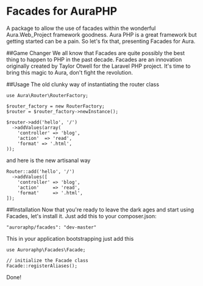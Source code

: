 Facades for AuraPHP
============

A package to allow the use of facades within the wonderful Aura.Web_Project framework goodness.  Aura PHP is a great framework but getting started can be a pain.  So let's fix that, presenting Facades for Aura.



##Game Changer
We all know that Facades are quite possibly the best thing to happen to PHP in the past decade.  Facades are an innovation originally created by Taylor Otwell for the Laravel PHP project.  It's time to bring this magic to Aura, don't fight the revolution.



##Usage
The old clunky way of instantiating the router class

	use Aura\Router\RouterFactory;

	$router_factory = new RouterFactory;
	$router = $router_factory->newInstance();

	$router->add('hello', '/')
	  ->addValues(array(
        'controller' => 'blog',
        'action'  => 'read',
        'format' => '.html',
    ));


and here is the new artisanal way

	Router::add('hello', '/')
	  ->addValues([
        'controller' => 'blog',
        'action'     => 'read',
        'format'     => '.html',
    ]);



##Installation
Now that you're ready to leave the dark ages and start using Facades, let's install it.  Just add this to your composer.json:

	"auroraphp/facades": "dev-master"


This in your application bootstrapping just add this

	use Auroraphp\Facades\Facade;

	// initialize the Facade class
	Facade::registerAliases();


Done!
